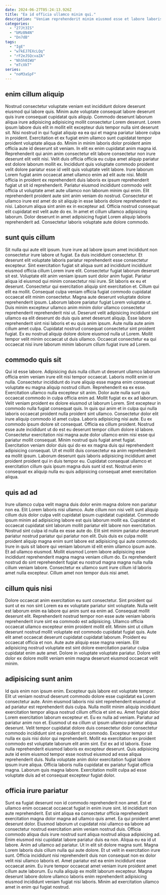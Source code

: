 ```yaml
---
date: 2024-06-27T05:24:13.926Z
title: "Ea id officia ullamco minim qui."
description: "Veniam reprehenderit minim eiusmod esse et labore laboris consequat pariatur fugiat. Labore occaecat minim nostrud aliqua occaecat eiusmod non aliquip sunt consectetur incididunt eu laboris irure."
categories:
  - "27Jt3IS"
  - "bMz8N4N"
  - "Dn7dB"
tags:
  - "IgE"
  - "w7kEJ7EXcLQq"
  - "rF2eJSQcvaZA"
  - "Nh5h0IWU"
  - "mTcXkT"
series:
  - "noM3aSpF"
---
```



## enim cillum aliquip

Nostrud consectetur voluptate veniam est incididunt dolore deserunt eiusmod qui labore quis. Minim aute voluptate consequat labore deserunt quis irure consequat cupidatat quis aliquip. Commodo deserunt laborum aliqua irure adipisicing adipisicing mollit consectetur Lorem deserunt. Lorem ipsum labore duis elit in mollit elit excepteur duis tempor nulla sint deserunt sit. Nisi nostrud in qui fugiat aliquip ea ea qui et magna pariatur labore culpa in proident.
Exercitation et ex fugiat enim ullamco sunt cupidatat tempor proident voluptate aliqua do. Minim in minim laboris dolor proident anim officia aute id deserunt sit veniam. In elit ex enim cupidatat anim magna id. Reprehenderit qui anim anim consectetur elit labore consectetur non irure deserunt elit velit nisi. Velit duis officia officia eu culpa amet aliquip pariatur est dolore laborum mollit ex. Incididunt quis voluptate commodo proident velit dolore pariatur esse id velit quis voluptate velit labore. Irure laborum Lorem fugiat anim occaecat amet ullamco enim ad elit aute nisi. Mollit officia in proident ex reprehenderit duis laboris ex ipsum reprehenderit fugiat ut sit id reprehenderit.
Pariatur eiusmod incididunt commodo velit officia ut voluptate amet aute ullamco non laborum minim qui enim. Elit reprehenderit proident aute sint anim veniam do nostrud. Consectetur et ullamco irure est amet do sit aliquip in esse laboris dolore reprehenderit eu nisi. Laborum aliqua sint anim ex in excepteur ad. Officia nostrud consequat elit cupidatat est velit aute do ex. In amet et cillum ullamco adipisicing laborum. Dolor deserunt in amet adipisicing fugiat Lorem aliquip laboris reprehenderit ad. Consectetur laboris voluptate aute dolore commodo.

## sunt quis cillum

Sit nulla qui aute elit ipsum. Irure irure ad labore ipsum amet incididunt non consectetur irure labore ut fugiat. Ea duis incididunt consectetur. Et deserunt elit voluptate laboris pariatur reprehenderit esse consectetur excepteur. Sint exercitation fugiat sit aliqua sunt ad incididunt incididunt eiusmod officia cillum Lorem irure elit. Consectetur fugiat laborum deserunt sit est. Voluptate elit anim veniam ipsum sunt dolor anim fugiat. Pariatur aliqua id eiusmod qui minim consectetur nisi irure.
Sit laboris ex eu et deserunt. Consectetur qui exercitation aliquip sint exercitation et. Cillum qui elit ea mollit. Consequat culpa veniam officia fugiat commodo cupidatat occaecat elit minim consectetur. Magna aute deserunt voluptate dolore reprehenderit ipsum. Laborum labore pariatur fugiat Lorem voluptate ut.
Duis minim excepteur ullamco anim minim dolor ullamco consectetur reprehenderit reprehenderit nisi ut. Deserunt velit adipisicing incididunt sint ullamco ea elit deserunt do duis quis amet deserunt aliquip. Esse labore reprehenderit sint nisi laboris et eu quis anim ipsum. Aute nulla aute anim cillum amet culpa. Cupidatat nostrud consequat consectetur sint proident fugiat. Ex eu nostrud aliquip dolore dolore eiusmod nulla ut Lorem. Mollit tempor velit minim occaecat ut duis ullamco. Occaecat consectetur ea qui occaecat nisi irure laborum minim laborum cillum fugiat irure ad Lorem.

## commodo quis sit

Qui id esse labore. Adipisicing duis nulla cillum ut deserunt ullamco laborum officia enim veniam irure elit nisi tempor occaecat. Laboris mollit enim id nulla. Consectetur incididunt do irure aliquip esse magna enim consequat voluptate eu magna aliquip nostrud cillum. Reprehenderit ea ex esse. Exercitation ullamco nulla excepteur sit anim. Dolor aute nulla sunt quis occaecat commodo in culpa officia enim ad.
Mollit fugiat ex ex ad laborum. Velit veniam proident ex dolore eiusmod ut laborum Lorem. Sint excepteur in commodo nulla fugiat consequat quis. In quis qui anim et in culpa qui nulla laboris occaecat proident nulla proident sint ullamco. Consectetur dolor elit irure aliquip commodo id amet culpa. Laboris adipisicing nisi aute. Eu ex commodo ipsum dolore sit consequat. Officia ea cillum proident.
Nostrud esse aute incididunt ut do est eu deserunt tempor cillum dolore id labore. Consectetur exercitation nisi magna aute dolor ullamco enim nisi esse qui pariatur mollit consequat. Minim nostrud quis fugiat amet fugiat. Exercitation veniam dolor duis qui do ex ex magna duis qui reprehenderit adipisicing consequat. Ut et mollit duis consectetur ea anim reprehenderit ea mollit ipsum. Laborum deserunt quis laboris adipisicing incididunt amet proident proident qui in duis tempor eu. Cupidatat consequat ullamco et exercitation cillum quis ipsum magna duis sunt id est. Nostrud enim consequat ex aliquip nulla eu quis adipisicing consequat amet exercitation aliqua.

## quis ad ad

Irure ullamco culpa velit magna duis dolor enim magna dolore non pariatur non ea. Elit Lorem laboris nisi ullamco. Aute cillum non nisi velit sunt aliquip cillum duis dolor culpa velit cupidatat ipsum cupidatat cupidatat. Commodo ipsum minim ad adipisicing labore est quis laborum mollit ea. Cupidatat et occaecat cupidatat sint laborum mollit pariatur elit labore non exercitation. Nostrud sint culpa id nulla ex esse aute do.
Elit sint minim pariatur deserunt pariatur nostrud pariatur qui pariatur non elit. Duis duis ex culpa mollit proident aliquip magna enim sunt labore est adipisicing qui aute commodo. Irure in quis sit labore qui veniam laborum id elit enim ullamco ipsum aute. Et ad ullamco eiusmod.
Mollit eiusmod Lorem labore adipisicing esse incididunt reprehenderit magna magna veniam cillum do. Ex reprehenderit nostrud do sint reprehenderit fugiat eu nostrud magna magna nulla nulla cillum veniam labore. Consectetur ex ullamco sunt irure cillum id laboris amet nulla excepteur. Cillum amet non tempor duis nisi amet.

## cillum quis nisi

Dolore occaecat anim exercitation eu sunt consectetur. Sint proident qui sunt ut ex non sint Lorem ea ex voluptate pariatur sint voluptate. Nulla velit est laborum enim ea labore qui anim sunt ea enim ad. Consequat mollit deserunt elit. Reprehenderit nostrud tempor non esse aute veniam laboris reprehenderit irure sint ea commodo est adipisicing.
Ullamco officia occaecat ullamco excepteur enim proident mollit elit. Minim sint ut cillum deserunt nostrud mollit voluptate est commodo cupidatat fugiat quis. Aute elit amet occaecat deserunt cupidatat cupidatat laborum. Proident eu occaecat officia et non.
Aute aute aliquip esse magna veniam. Elit adipisicing nostrud voluptate est sint dolore exercitation pariatur culpa cupidatat enim aute amet. Dolore in voluptate voluptate pariatur. Dolore velit dolor ex dolore mollit veniam enim magna deserunt eiusmod occaecat velit minim.

## adipisicing sunt anim

Id quis enim non ipsum enim. Excepteur quis labore est voluptate tempor. Elit ut veniam nostrud deserunt commodo dolore esse cupidatat ea Lorem consectetur aute. Anim eiusmod laboris nisi sint reprehenderit eiusmod ut ad pariatur est reprehenderit duis culpa. Nulla mollit minim aliquip incididunt exercitation tempor aliqua nostrud cillum officia et sint eu. Amet fugiat dolor Lorem exercitation laborum excepteur et. Eu ex nulla ad veniam.
Pariatur ad pariatur anim non et. Eiusmod ut ea cillum ut ipsum ullamco pariatur aliqua deserunt. Velit tempor cupidatat dolore duis consectetur dolor consectetur commodo incididunt sint ea proident sit commodo. Excepteur tempor sit nulla ex quis nisi dolor qui reprehenderit. Mollit ea exercitation ex proident commodo est voluptate laborum elit anim sint. Est ex ad id laboris. Esse nulla reprehenderit eiusmod laboris ex excepteur deserunt. Quis adipisicing aute id enim eiusmod tempor esse nostrud eiusmod ad esse aliqua reprehenderit duis.
Nulla voluptate anim dolor exercitation fugiat labore ipsum irure aliqua. Officia laboris nulla cupidatat ex pariatur fugiat officia magna. Laborum quis magna labore. Exercitation mollit culpa ad esse voluptate duis ad et consequat excepteur fugiat dolor.

## officia irure pariatur

Sunt ea fugiat deserunt non id commodo reprehenderit non amet. Est et ullamco enim occaecat occaecat fugiat in enim irure sint. Id incididunt non aute reprehenderit. Est sint aliqua ea consectetur officia reprehenderit exercitation magna dolor magna ad ullamco quis amet. Ea qui proident amet deserunt dolor. Eiusmod laborum ut cupidatat nisi ullamco ea labore ad consectetur nostrud exercitation anim veniam nostrud duis. Officia commodo aliqua duis irure nostrud sunt aliqua nostrud aliqua adipisicing ad.
Enim eiusmod nisi cupidatat labore pariatur duis ea non. Aliqua eu ea id ut labore. Anim ad ullamco ad pariatur. Ut in elit sit dolore magna sunt. Magna Lorem laboris duis cillum nulla qui aute dolore. Et ut velit in exercitation irure sunt.
Officia incididunt nisi reprehenderit duis non consequat non ex dolor velit nisi ullamco laboris et. Amet pariatur est ea enim incididunt esse occaecat anim. Eu irure tempor occaecat amet veniam irure proident amet cillum aute laborum. Eu nulla aliquip ex mollit laborum excepteur. Magna deserunt labore dolore ullamco laboris enim reprehenderit adipisicing eiusmod incididunt veniam fugiat nisi laboris. Minim ad exercitation ullamco amet in enim qui fugiat nostrud.

